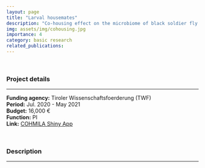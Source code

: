 ```yaml
---
layout: page
title: "Larval housemates"
description: "Co-housing effect on the microbiome of black soldier fly larvae"
img: assets/img/cohousing.jpg
importance: 4
category: basic research
related_publications: 
---
```


<br>

### **Project details**

***
**Funding agency:**  Tiroler Wissenschaftsfoerderung (TWF)  
**Period:** Jul. 2020 - May 2021  
**Budget:** 16,000 €  
**Function:** PI  
**Link:** [COHMILA Shiny App](https://tklammsteiner.shinyapps.io/cohmila-app/)

<br>

### **Description**

***
